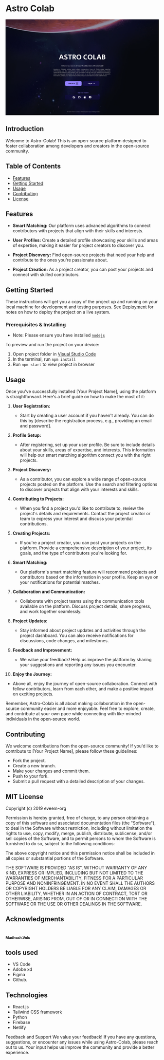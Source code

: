 # Astro Colab

<p align="center">
  <a href="https://github.com/madhesh-velu" target="_blank" rel="noreferrer"><img src="https://github.com/madhesh-velu/Astro-Colab/blob/main/public/App%20ScreenShots/Sign%20in%20page.png" alt="my banner"></a>
</p>

## Introduction

Welcome to Astro-Colab! This is an open-source platform designed to foster collaboration among developers and creators in the open-source community.

## Table of Contents

- [Features](#features)
- [Getting Started](#getting-started)
- [Usage](#usage)
- [Contributing](#contributing)
- [License](#license)

## Features

- **Smart Matching:** Our platform uses advanced algorithms to connect contributors with projects that align with their skills and interests.

- **User Profiles:** Create a detailed profile showcasing your skills and areas of expertise, making it easier for project creators to discover you.

- **Project Discovery:** Find open-source projects that need your help and contribute to the ones you're passionate about.

- **Project Creation:** As a project creator, you can post your projects and connect with skilled contributors.

## Getting Started

These instructions will get you a copy of the project up and running on your local machine for development and testing purposes. See [Deployment](#deployment) for notes on how to deploy the project on a live system.

### Prerequisites & Installing

- Note: Please ensure you have installed <code><a href="https://nodejs.org/en/download/">nodejs</a></code>

To preview and run the project on your device:
1) Open project folder in <a href="https://code.visualstudio.com/download">Visual Studio Code</a>
2) In the terminal, run `npm install`
3) Run `npm start` to view project in browser

## Usage

Once you've successfully installed [Your Project Name], using the platform is straightforward. Here's a brief guide on how to make the most of it:

1. **User Registration:**
   - Start by creating a user account if you haven't already. You can do this by [describe the registration process, e.g., providing an email and password].

2. **Profile Setup:**
   - After registering, set up your user profile. Be sure to include details about your skills, areas of expertise, and interests. This information will help our smart matching algorithm connect you with the right projects.

3. **Project Discovery:**
   - As a contributor, you can explore a wide range of open-source projects posted on the platform. Use the search and filtering options to discover projects that align with your interests and skills.

4. **Contributing to Projects:**
   - When you find a project you'd like to contribute to, review the project's details and requirements. Contact the project creator or team to express your interest and discuss your potential contributions.

5. **Creating Projects:**
   - If you're a project creator, you can post your projects on the platform. Provide a comprehensive description of your project, its goals, and the type of contributors you're looking for.

6. **Smart Matching:**
   - Our platform's smart matching feature will recommend projects and contributors based on the information in your profile. Keep an eye on your notifications for potential matches.

7. **Collaboration and Communication:**
   - Collaborate with project teams using the communication tools available on the platform. Discuss project details, share progress, and work together seamlessly.

8. **Project Updates:**
   - Stay informed about project updates and activities through the project dashboard. You can also receive notifications for discussions, code changes, and milestones.

9. **Feedback and Improvement:**
   - We value your feedback! Help us improve the platform by sharing your suggestions and reporting any issues you encounter.

10. **Enjoy the Journey:**
   - Above all, enjoy the journey of open-source collaboration. Connect with fellow contributors, learn from each other, and make a positive impact on exciting projects.

Remember, Astro-Colab is all about making collaboration in the open-source community easier and more enjoyable. Feel free to explore, create, and contribute at your own pace while connecting with like-minded individuals in the open-source world.


## Contributing

We welcome contributions from the open-source community! If you'd like to contribute to [Your Project Name], please follow these guidelines:

- Fork the project.
- Create a new branch.
- Make your changes and commit them.
- Push to your fork.
- Submit a pull request with a detailed description of your changes.

## MIT License

Copyright (c) 2019 eveem-org

Permission is hereby granted, free of charge, to any person obtaining a copy
of this software and associated documentation files (the "Software"), to deal
in the Software without restriction, including without limitation the rights
to use, copy, modify, merge, publish, distribute, sublicense, and/or sell
copies of the Software, and to permit persons to whom the Software is
furnished to do so, subject to the following conditions:

The above copyright notice and this permission notice shall be included in all
copies or substantial portions of the Software.

THE SOFTWARE IS PROVIDED "AS IS", WITHOUT WARRANTY OF ANY KIND, EXPRESS OR
IMPLIED, INCLUDING BUT NOT LIMITED TO THE WARRANTIES OF MERCHANTABILITY,
FITNESS FOR A PARTICULAR PURPOSE AND NONINFRINGEMENT. IN NO EVENT SHALL THE
AUTHORS OR COPYRIGHT HOLDERS BE LIABLE FOR ANY CLAIM, DAMAGES OR OTHER
LIABILITY, WHETHER IN AN ACTION OF CONTRACT, TORT OR OTHERWISE, ARISING FROM,
OUT OF OR IN CONNECTION WITH THE SOFTWARE OR THE USE OR OTHER DEALINGS IN THE
SOFTWARE.

## Acknowledgments

<tr><td align="center"><a href="https://github.com/madhesh-v"><kbd><img src="https://avatars.githubusercontent.com/u/83573352?v=4?size=100" width="100px;" alt=""/></kbd><br /><sub><b>Madhesh Velu</b></sub></a><br /></td>

</tr>

## tools used
- VS Code
- Adobe xd
- Figma
- Github.

## Technologies
- React.js
- Tailwind CSS framework 
- Python
- Firebase
- Netlify

Feedback and Support We value your feedback! If you have any questions, suggestions, or encounter any issues while using Astro-Colab, please reach out to us. Your input helps us improve the community and provide a better experience.
